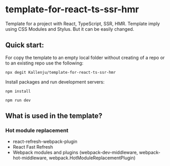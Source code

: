 # template-for-react-ts-ssr-hmr

Template for a project with React, TypeScript, SSR, HMR. Template imply using CSS Modules and Stylus. But it can be easily changed.

## Quick start: 

For copy the template to an empty local folder without creating of a repo or to an existing repo use the following:

```shell
npx degit Kallenju/template-for-react-ts-ssr-hmr
```

Install packages and run development servers: 

```shell
npm install

npm run dev
```

## What is used in the template?

### Hot module replacement

- react-refresh-webpack-plugin
- React Fast Refresh
- Webpack modules and plugins (webpack-dev-middleware, webpack-hot-middleware, webpack.HotModuleReplacementPlugin)
